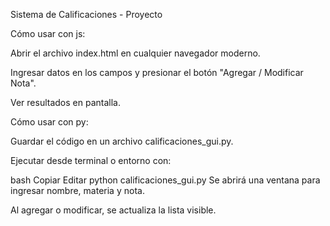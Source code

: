 Sistema de Calificaciones - Proyecto


Cómo usar con js:

Abrir el archivo index.html en cualquier navegador moderno.

Ingresar datos en los campos y presionar el botón "Agregar / Modificar Nota".

Ver resultados en pantalla.

Cómo usar con py:

Guardar el código en un archivo calificaciones_gui.py.

Ejecutar desde terminal o entorno con:

bash
Copiar
Editar
python calificaciones_gui.py
Se abrirá una ventana para ingresar nombre, materia y nota.

Al agregar o modificar, se actualiza la lista visible.

